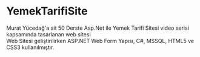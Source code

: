 # YemekTarifiSite
Murat Yücedağ'a ait 50 Derste Asp.Net ile Yemek Tarifi Sitesi video serisi kapsamında tasarlanan web sitesi <br>
Web Sitesi geliştirilirken ASP.NET Web Form Yapısı, C#, MSSQL, HTML5 ve CSS3 kullanılmıştır.
